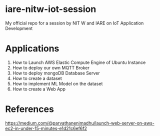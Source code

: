 # iare-nitw-iot-session
My official repo for a session by NIT W and IARE on IoT Application Development

# Applications

1. How to Launch AWS Elastic Compute Engine of Ubuntu Instance
2. How to deploy our own MQTT Broker
3. How to deploy mongoDB Database Server
4. How to create a dataset
5. How to implement ML Model on the dataset
6. How to create a Web App

# References
https://medium.com/@parvathanenimadhu/launch-web-server-on-aws-ec2-in-under-15-minutes-e1d21c6ef6f2
